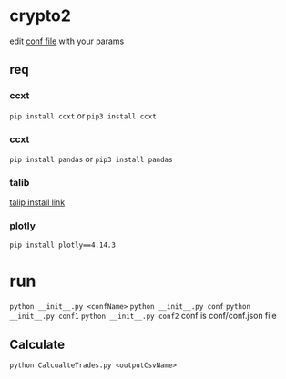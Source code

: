 # crypto2


edit [conf file](https://github.com/qobel7/crypto2/blob/master/conf/conf.json) with your params

## req
### ccxt
``` pip install ccxt ```   or    ``` pip3 install ccxt ``` 
### ccxt
``` pip install pandas ```  or   ``` pip3 install pandas ``` 
### talib
[talip install link](https://mrjbq7.github.io/ta-lib/install.html)

### plotly
``` pip install plotly==4.14.3 ```

# run
``` python __init__.py <confName> ```
``` python __init__.py conf ```
``` python __init__.py conf1 ```
``` python __init__.py conf2 ```
conf is conf/conf.json file


## Calculate
``` python CalcualteTrades.py <outputCsvName> ```


